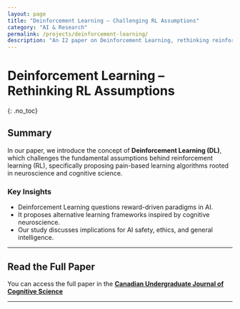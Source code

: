 ```yaml
---
layout: page
title: "Deinforcement Learning – Challenging RL Assumptions"
category: "AI & Research"
permalink: /projects/deinforcement-learning/
description: "An I2 paper on Deinforcement Learning, rethinking reinforcement learning assumptions."
---
```


# Deinforcement Learning – Rethinking RL Assumptions
{: .no_toc}

## **Summary**
In our paper, we introduce the concept of **Deinforcement Learning (DL)**, which challenges the fundamental assumptions behind reinforcement learning (RL), specifically proposing pain-based learning algorithms rooted in neuroscience and cognitive science.

### **Key Insights**
- Deinforcement Learning questions reward-driven paradigms in AI.
- It proposes alternative learning frameworks inspired by cognitive neuroscience.
- Our study discusses implications for AI safety, ethics, and general intelligence.

---

## **Read the Full Paper**
You can access the full paper in the [**Canadian Undergraduate Journal of Cognitive Science**](http://cujcs.online/index.php/cujcs/article/view/12)

---